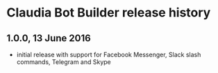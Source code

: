 # Claudia Bot Builder release history

## 1.0.0, 13 June 2016

- initial release with support for Facebook Messenger, Slack slash commands, Telegram and Skype
